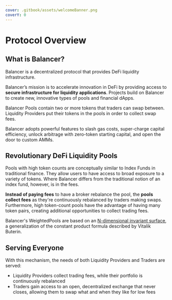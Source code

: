 ```yaml
---
cover: .gitbook/assets/welcomeBanner.png
coverY: 0
---
```


# Protocol Overview

## What is Balancer?

Balancer is a decentralized protocol that provides DeFi liquidity infrastructure.

Balancer’s mission is to accelerate innovation in DeFi by providing access to **secure infrastructure for liquidity applications**. Projects build on Balancer to create new, innovative types of pools and financial dApps.

Balancer Pools contain two or more tokens that traders can swap between. Liquidity Providers put their tokens in the pools in order to collect swap fees.&#x20;

Balancer adopts powerful features to slash gas costs, super-charge capital efficiency, unlock arbitrage with zero-token starting capital, and open the door to custom AMMs.

## Revolutionary DeFi Liquidity Pools

Pools with high token counts are conceptually similar to Index Funds in traditional finance. They allow users to have access to broad exposure to a variety of tokens. Where Balancer differs from the traditional notion of an index fund, however, is in the fees.&#x20;

**Instead of paying fees** to have a broker rebalance the pool, the **pools collect fees** as they're continuously rebalanced by traders making swaps. Furthermore, high token-count pools have the advantage of having many token pairs, creating additional opportunities to collect trading fees.

Balancer's WeightedPools are based on an [N-dimensional invariant surface](https://balancer.finance/whitepaper/), a generalization of the constant product formula described by Vitalik Buterin.

## Serving Everyone

With this mechanism, the needs of both Liquidity Providers and Traders are served:

* Liquidity Providers collect trading fees, while their portfolio is continuously rebalanced
* Traders gain access to an open, decentralized exchange that never closes, allowing them to swap what and when they like for low fees
